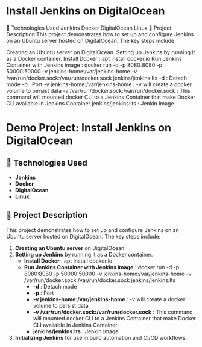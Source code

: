 # Install Jenkins on DigitalOcean
🚀 Technologies Used
Jenkins
Docker
DigitalOcean
Linux
📝 Project Description
This project demonstrates how to set up and configure Jenkins on an Ubuntu server hosted on DigitalOcean. The key steps include:

Creating an Ubuntu server on DigitalOcean.
Setting up Jenkins by running it as a Docker container.
Install Docker : apt install docker.io
Run Jenkins Container with Jenkins image : docker run -d -p 8080:8080 -p 50000:50000 -v jenkins-home:/var/jenkins-home -v /var/run/docker.sock:/var/run/docker.sock jenkins/jenkins:lts
-d : Detach mode
-p : Port
-v jenkins-home:/var/jenkins-home : -v will create a docker volume to persist data
-v /var/run/docker.sock:/var/run/docker.sock : This command will mounted docker CLI to a Jenkins Container that make Docker CLI available in Jenkins Container
jenkins/jenkins:lts : Jenkin Image

# Demo Project: Install Jenkins on DigitalOcean

## 🚀 Technologies Used
- **Jenkins**
- **Docker**
- **DigitalOcean**
- **Linux**

## 📝 Project Description
This project demonstrates how to set up and configure Jenkins on an Ubuntu server hosted on DigitalOcean. The key steps include:

1. **Creating an Ubuntu server** on DigitalOcean.
2. **Setting up Jenkins** by running it as a Docker container.
   - **Install Docker** : apt install docker.io
   - **Run Jenkins Container with Jenkins image** : docker run -d -p 8080:8080 -p 50000:50000 -v jenkins-home:/var/jenkins-home -v           
     /var/run/docker.sock:/var/run/docker.sock jenkins/jenkins:lts
      - **-d** : Detach mode
      - **-p** : Port
      - **-v jenkins-home:/var/jenkins-home** : -v will create a docker volume to persist data
      - **-v /var/run/docker.sock:/var/run/docker.sock** : This command will mounted docker CLI to a Jenkins Container that make Docker CLI available in Jenkins Container
      - **jenkins/jenkins:lts** : Jenkin Image
3. **Initializing Jenkins** for use in build automation and CI/CD workflows.
